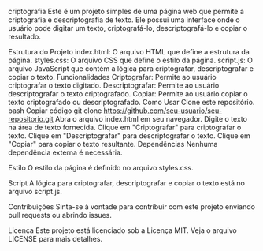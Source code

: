 criptografia
Este é um projeto simples de uma página web que permite a criptografia e descriptografia de texto. Ele possui uma interface onde o usuário pode digitar um texto, criptografá-lo, descriptografá-lo e copiar o resultado.

Estrutura do Projeto
index.html: O arquivo HTML que define a estrutura da página.
styles.css: O arquivo CSS que define o estilo da página.
script.js: O arquivo JavaScript que contém a lógica para criptografar, descriptografar e copiar o texto.
Funcionalidades
Criptografar: Permite ao usuário criptografar o texto digitado.
Descriptografar: Permite ao usuário descriptografar o texto criptografado.
Copiar: Permite ao usuário copiar o texto criptografado ou descriptografado.
Como Usar
Clone este repositório.
bash
Copiar código
git clone https://github.com/seu-usuario/seu-repositorio.git
Abra o arquivo index.html em seu navegador.
Digite o texto na área de texto fornecida.
Clique em "Criptografar" para criptografar o texto.
Clique em "Descriptografar" para descriptografar o texto.
Clique em "Copiar" para copiar o texto resultante.
Dependências
Nenhuma dependência externa é necessária.

Estilo
O estilo da página é definido no arquivo styles.css.

Script
A lógica para criptografar, descriptografar e copiar o texto está no arquivo script.js.

Contribuições
Sinta-se à vontade para contribuir com este projeto enviando pull requests ou abrindo issues.

Licença
Este projeto está licenciado sob a Licença MIT. Veja o arquivo LICENSE para mais detalhes.

